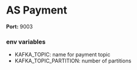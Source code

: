 # AS Payment 

**Port:** 9003

### env variables
<ul>
	<li> KAFKA_TOPIC: name for payment topic</li>
	<li> KAFKA_TOPIC_PARTITION: number of partitions</li>
</ul>

